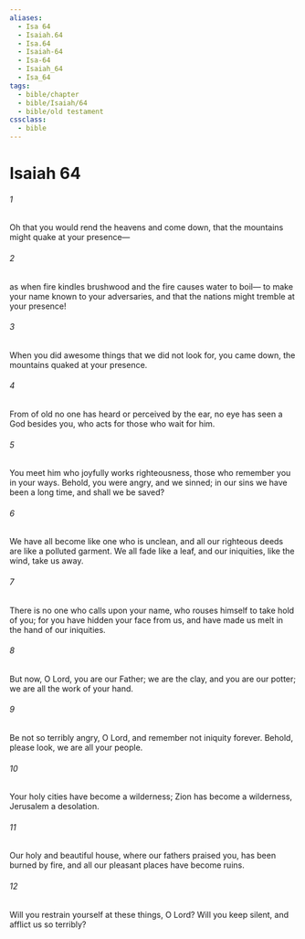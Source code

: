 ```yaml
---
aliases:
  - Isa 64
  - Isaiah.64
  - Isa.64
  - Isaiah-64
  - Isa-64
  - Isaiah_64
  - Isa_64
tags:
  - bible/chapter
  - bible/Isaiah/64
  - bible/old testament
cssclass:
  - bible
---
```


# Isaiah 64

###### 1
Oh that you would rend the heavens and come down, that the mountains might quake at your presence—
###### 2
as when fire kindles brushwood and the fire causes water to boil— to make your name known to your adversaries, and that the nations might tremble at your presence!
###### 3
When you did awesome things that we did not look for, you came down, the mountains quaked at your presence.
###### 4
From of old no one has heard or perceived by the ear, no eye has seen a God besides you, who acts for those who wait for him.
###### 5
You meet him who joyfully works righteousness, those who remember you in your ways. Behold, you were angry, and we sinned; in our sins we have been a long time, and shall we be saved?
###### 6
We have all become like one who is unclean, and all our righteous deeds are like a polluted garment. We all fade like a leaf, and our iniquities, like the wind, take us away.
###### 7
There is no one who calls upon your name, who rouses himself to take hold of you; for you have hidden your face from us, and have made us melt in the hand of our iniquities.
###### 8
But now, O Lord, you are our Father; we are the clay, and you are our potter; we are all the work of your hand.
###### 9
Be not so terribly angry, O Lord, and remember not iniquity forever. Behold, please look, we are all your people.
###### 10
Your holy cities have become a wilderness; Zion has become a wilderness, Jerusalem a desolation.
###### 11
Our holy and beautiful house, where our fathers praised you, has been burned by fire, and all our pleasant places have become ruins.
###### 12
Will you restrain yourself at these things, O Lord? Will you keep silent, and afflict us so terribly?


